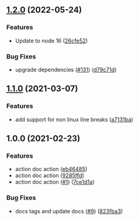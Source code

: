 ## [1.2.0](https://github.com/npalm/action-docs-action/compare/v1.1.0...v1.2.0) (2022-05-24)


### Features

* Update to node 16 ([26cfe52](https://github.com/npalm/action-docs-action/commit/26cfe5225b2d0b846aeaf304f4f7a2c2e5a41b1d))


### Bug Fixes

* upgrade dependencies ([#131](https://github.com/npalm/action-docs-action/issues/131)) ([d79c71d](https://github.com/npalm/action-docs-action/commit/d79c71d4463ac98434e4474f89810496f9b22bda))

## [1.1.0](https://github.com/npalm/action-docs-action/compare/v1.0.0...v1.1.0) (2021-03-07)


### Features

* add support for non linux line breaks ([a7131ba](https://github.com/npalm/action-docs-action/commit/a7131ba6b223f11db300966bef905d4068ef26f1))

## 1.0.0 (2021-02-23)


### Features

* action doc action ([eb46485](https://github.com/npalm/action-docs-action/commit/eb46485bb9195d9f253a1cf2c20d2c2d8deb5f19))
* action doc action ([9285ffd](https://github.com/npalm/action-docs-action/commit/9285ffd0c6e3108b3ae9d436d305577dd05ec041))
* action doc action ([#1](https://github.com/npalm/action-docs-action/issues/1)) ([7ce1d1a](https://github.com/npalm/action-docs-action/commit/7ce1d1a85a98b06c71e8260806e006a446eaef22))


### Bug Fixes

* docs tags and update docs ([#9](https://github.com/npalm/action-docs-action/issues/9)) ([823fba3](https://github.com/npalm/action-docs-action/commit/823fba3f537db57ed6d3e7d0bdaca3020c7f9c20))
